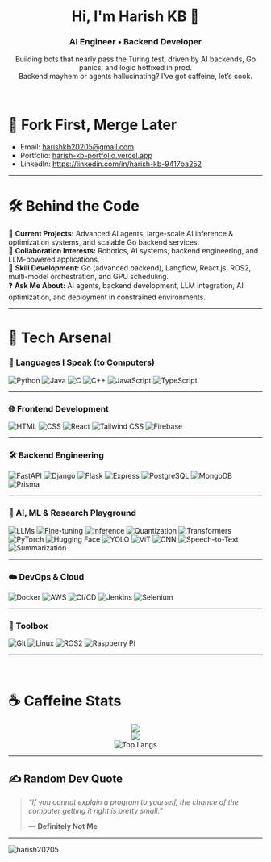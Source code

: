 <h1 align="center">Hi, I'm Harish KB 👋</h1>
<h3 align="center">AI Engineer • Backend Developer</h3>

<p align="center">
  Building bots that nearly pass the Turing test, driven by AI backends, Go panics, and logic hotfixed in prod.<br>
  Backend mayhem or agents hallucinating? I’ve got caffeine, let’s cook.
</p>

<br>

# 🔁 Fork First, Merge Later

- Email: [harishkb20205@gmail.com](mailto:harishkb20205@gmail.com)
- Portfolio: [harish-kb-portfolio.vercel.app](https://harish-kb-portfolio.vercel.app/)
- LinkedIn: https://linkedin.com/in/harish-kb-9417ba252

---

# 🛠️ Behind the Code

🔭 **Current Projects:** Advanced AI agents, large-scale AI inference & optimization systems, and scalable Go backend services.  
🤝 **Collaboration Interests:** Robotics, AI systems, backend engineering, and LLM-powered applications.  
🌱 **Skill Development:** Go (advanced backend), Langflow, React.js, ROS2, multi-model orchestration, and GPU scheduling.  
❓ **Ask Me About:** AI agents, backend development, LLM integration, AI optimization, and deployment in constrained environments.

---

# 🚀 Tech Arsenal

### 🧠 Languages I Speak (to Computers)

![Python](https://img.shields.io/badge/-Python-3776AB?logo=python&logoColor=white&style=for-the-badge)
![Java](https://img.shields.io/badge/-Java-007396?logo=java&logoColor=white&style=for-the-badge)
![C](https://img.shields.io/badge/-C-00599C?logo=c&logoColor=white&style=for-the-badge)
![C++](https://img.shields.io/badge/-C++-00599C?logo=c%2B%2B&logoColor=white&style=for-the-badge)
![JavaScript](https://img.shields.io/badge/-JavaScript-F7DF1E?logo=javascript&logoColor=black&style=for-the-badge)
![TypeScript](https://img.shields.io/badge/-TypeScript-3178C6?logo=typescript&logoColor=white&style=for-the-badge)

---

### 🌐 Frontend Development

![HTML](https://img.shields.io/badge/-HTML5-E34F26?logo=html5&logoColor=white&style=for-the-badge)
![CSS](https://img.shields.io/badge/-CSS3-1572B6?logo=css3&logoColor=white&style=for-the-badge)
![React](https://img.shields.io/badge/-React-61DAFB?logo=react&logoColor=black&style=for-the-badge)
![Tailwind CSS](https://img.shields.io/badge/-TailwindCSS-38B2AC?logo=tailwind-css&logoColor=white&style=for-the-badge)
![Firebase](https://img.shields.io/badge/-Firebase-FFCA28?logo=firebase&logoColor=black&style=for-the-badge)

---

### 🛠️ Backend Engineering

![FastAPI](https://img.shields.io/badge/-FastAPI-009688?logo=fastapi&logoColor=white&style=for-the-badge)
![Django](https://img.shields.io/badge/-Django-092E20?logo=django&logoColor=white&style=for-the-badge)
![Flask](https://img.shields.io/badge/-Flask-000000?logo=flask&logoColor=white&style=for-the-badge)
![Express](https://img.shields.io/badge/-Express.js-000000?logo=express&logoColor=white&style=for-the-badge)
![PostgreSQL](https://img.shields.io/badge/-PostgreSQL-4169E1?logo=postgresql&logoColor=white&style=for-the-badge)
![MongoDB](https://img.shields.io/badge/-MongoDB-47A248?logo=mongodb&logoColor=white&style=for-the-badge)
![Prisma](https://img.shields.io/badge/-Prisma-2D3748?logo=prisma&logoColor=white&style=for-the-badge)

---

### 🤖 AI, ML & Research Playground

![LLMs](https://img.shields.io/badge/-LLMs-F9A825?style=for-the-badge)
![Fine-tuning](https://img.shields.io/badge/-Fine--Tuning-512DA8?style=for-the-badge)
![Inference](https://img.shields.io/badge/-Inference-3949AB?style=for-the-badge)
![Quantization](https://img.shields.io/badge/-Quantization-0097A7?style=for-the-badge)
![Transformers](https://img.shields.io/badge/-Transformers-FFD21F?style=for-the-badge)
![PyTorch](https://img.shields.io/badge/-PyTorch-EE4C2C?logo=pytorch&logoColor=white&style=for-the-badge)
![Hugging Face](https://img.shields.io/badge/-HuggingFace-FCC624?logo=huggingface&logoColor=black&style=for-the-badge)
![YOLO](https://img.shields.io/badge/-YOLOv5-4A148C?style=for-the-badge)
![ViT](https://img.shields.io/badge/-Vision%20Transformers-263238?style=for-the-badge)
![CNN](https://img.shields.io/badge/-CNN-1565C0?style=for-the-badge)
![Speech-to-Text](https://img.shields.io/badge/-Speech%20to%20Text-00BFA6?style=for-the-badge)
![Summarization](https://img.shields.io/badge/-Summarization-7C4DFF?style=for-the-badge)

---

### ☁️ DevOps & Cloud

![Docker](https://img.shields.io/badge/-Docker-2496ED?logo=docker&logoColor=white&style=for-the-badge)
![AWS](https://img.shields.io/badge/-AWS-232F3E?logo=amazon-aws&logoColor=white&style=for-the-badge)
![CI/CD](https://img.shields.io/badge/-CI%2FCD-blue?style=for-the-badge)
![Jenkins](https://img.shields.io/badge/-Jenkins-D24939?logo=jenkins&logoColor=white&style=for-the-badge)
![Selenium](https://img.shields.io/badge/-Selenium-43B02A?logo=selenium&logoColor=white&style=for-the-badge)

---

### 🧰 Toolbox

![Git](https://img.shields.io/badge/-Git-F05032?logo=git&logoColor=white&style=for-the-badge)
![Linux](https://img.shields.io/badge/-Linux-FCC624?logo=linux&logoColor=black&style=for-the-badge)
![ROS2](https://img.shields.io/badge/-ROS2-22314E?logo=ros&logoColor=white&style=for-the-badge)
![Raspberry Pi](https://img.shields.io/badge/-RaspberryPi-C51A4A?logo=raspberry-pi&logoColor=white&style=for-the-badge)

---

<br>

# ☕ Caffeine Stats


<div align="center">

![](https://github-readme-stats.vercel.app/api?username=HARISH20205&theme=dark&hide_border=false&include_all_commits=true&count_private=true)
<br>
![](https://github-readme-streak-stats.herokuapp.com/?user=HARISH20205&theme=dark&hide_border=false)
<br>
![Top Langs](https://github-readme-stats.vercel.app/api/top-langs/?username=HARISH20205&theme=dark&hide_border=false&include_all_commits=true&count_private=true&layout=compact&hide=jupyter%20notebook)

</div>

---


## ✍️ Random Dev Quote

> *“If you cannot explain a program to yourself, the chance of the computer getting it right is pretty small.”*
>
> — **Definitely Not Me**

---

<p align="left">
  <img src="https://komarev.com/ghpvc/?username=harish20205&label=Profile%20views&color=0e75b6&style=flat" alt="harish20205" />
</p>
